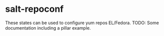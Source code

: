 # salt-repoconf
These states can be used to configure yum repos EL/Fedora.
TODO: Some documentation including a pillar example.

